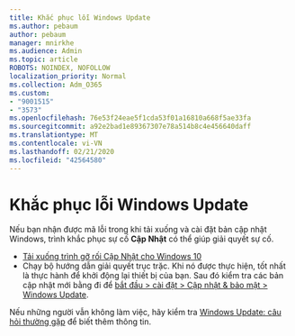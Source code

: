 ```yaml
---
title: Khắc phục lỗi Windows Update
ms.author: pebaum
author: pebaum
manager: mnirkhe
ms.audience: Admin
ms.topic: article
ROBOTS: NOINDEX, NOFOLLOW
localization_priority: Normal
ms.collection: Adm_O365
ms.custom:
- "9001515"
- "3573"
ms.openlocfilehash: 76e53f24eae5f1cda53f01a16810a668f5ae33fa
ms.sourcegitcommit: a92e2bad1e89367307e78a514b8c4e456640daff
ms.translationtype: MT
ms.contentlocale: vi-VN
ms.lasthandoff: 02/21/2020
ms.locfileid: "42564580"
---
```

# <a name="fix-windows-update-errors"></a>Khắc phục lỗi Windows Update

Nếu bạn nhận được mã lỗi trong khi tải xuống và cài đặt bản cập nhật Windows, trình khắc phục sự cố **Cập Nhật** có thể giúp giải quyết sự cố.

- [Tải xuống trình gỡ rối Cập Nhật cho Windows 10](https://support.microsoft.com/en-us/help/4027322/windows-update-troubleshooter)
- Chạy bộ hướng dẫn giải quyết trục trặc. Khi nó được thực hiện, tốt nhất là thực hành để khởi động lại thiết bị của bạn. Sau đó kiểm tra các bản cập nhật mới bằng đi để [bắt đầu > cài đặt > Cập nhật & bảo mật > Windows Update](ms-settings:windowsupdate).

Nếu những người vẫn không làm việc, hãy kiểm tra [Windows Update: câu hỏi thường gặp](https://support.microsoft.com/help/12373/windows-update-faq) để biết thêm thông tin.
